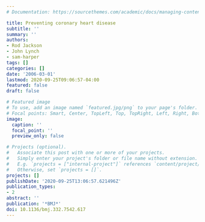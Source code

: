 ```yaml
---
# Documentation: https://sourcethemes.com/academic/docs/managing-content/

title: Preventing coronary heart disease
subtitle: ''
summary: ''
authors:
- Rod Jackson
- John Lynch
- sam-harper
tags: []
categories: []
date: '2006-03-01'
lastmod: 2020-09-25T09:06:57-04:00
featured: false
draft: false

# Featured image
# To use, add an image named `featured.jpg/png` to your page's folder.
# Focal points: Smart, Center, TopLeft, Top, TopRight, Left, Right, BottomLeft, Bottom, BottomRight.
image:
  caption: ''
  focal_point: ''
  preview_only: false

# Projects (optional).
#   Associate this post with one or more of your projects.
#   Simply enter your project's folder or file name without extension.
#   E.g. `projects = ["internal-project"]` references `content/project/deep-learning/index.md`.
#   Otherwise, set `projects = []`.
projects: []
publishDate: '2020-09-25T13:06:57.621496Z'
publication_types:
- 2
abstract: ''
publication: '*BMJ*'
doi: 10.1136/bmj.332.7542.617
---
```

